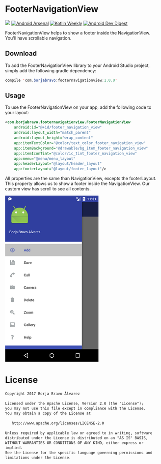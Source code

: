 # FooterNavigationView

[![](https://jitpack.io/v/borjabravo10/FooterNavigationView.svg)](https://jitpack.io/#borjabravo10/FooterNavigationView)
[![Android Arsenal](https://img.shields.io/badge/Android%20Arsenal-FooterNavigationView-green.svg?style=true)](https://android-arsenal.com/details/1/5401)
[![Kotlin Weekly](http://img.shields.io/badge/Kotlin%20Weekly-%2331-2CB3E5.svg?style=flat)](http://us12.campaign-archive1.com/?u=f39692e245b94f7fb693b6d82&id=6605c39b6f&e=[UNIQID])
[![Android Dev Digest](http://img.shields.io/badge/Android%20Dev%20Digest-%23134-2CB3E5.svg?style=flat)](https://www.androiddevdigest.com/digest134/)

FooterNavigationView helps to show a footer inside the NavigationView. You'll have scrollable navigation.

## Download
To add the FooterNavigationView library to your Android Studio project, simply add the following gradle dependency:
```java
compile 'com.borjabravo:footernavigationview:1.0.0'
```

## Usage

To use the FooterNavigationView on your app, add the following code to your layout:

```xml
<com.borjabravo.footernavigationview.FooterNavigationView
    android:id="@+id/footer_navigation_view"
    android:layout_width="match_parent"
    android:layout_height="wrap_content"
    app:itemTextColor="@color/text_color_footer_navigation_view"    
    app:itemBackground="@drawable/bg_item_footer_navigation_view"   
    app:itemIconTint="@color/ic_tint_footer_navigation_view"        
    app:menu="@menu/menu_layout"
    app:headerLayout="@layout/header_layout"
    app:footerLayout="@layout/footer_layout"/>
```    
All properties are the same than NavigationView, excepts the footerLayout. This property allows us to show a footer inside the NavigationView. Our custom view has scroll to see all contents.

![FooterNavigationView](FooterNavigationView.png)

License
=======

    Copyright 2017 Borja Bravo Álvarez

    Licensed under the Apache License, Version 2.0 (the "License");
    you may not use this file except in compliance with the License.
    You may obtain a copy of the License at

       http://www.apache.org/licenses/LICENSE-2.0

    Unless required by applicable law or agreed to in writing, software
    distributed under the License is distributed on an "AS IS" BASIS,
    WITHOUT WARRANTIES OR CONDITIONS OF ANY KIND, either express or implied.
    See the License for the specific language governing permissions and
    limitations under the License.
